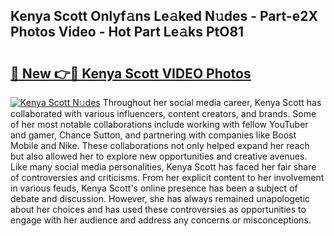 ## Kenya Scott Onlyf𝚊ns Le𝚊ked N𝚞des - Part-e2X Photos Video - Hot Part Le𝚊ks PtO81

# <h2><a href="http://ac53638.deff.icu/?id=Kenya+Scott">🔗 New 👉🔴 Kenya Scott VIDEO Photos</a></h2>

[![Kenya Scott N𝚞des](https://i.imgur.com/rIISA9y.gif)](http://ac53638.deff.icu/?id=Kenya+Scott)
Throughout her social media career, Kenya Scott has collaborated with various influencers, content creators, and brands. Some of her most notable collaborations include working with fellow YouTuber and gamer, Chance Sutton, and partnering with companies like Boost Mobile and Nike. These collaborations not only helped expand her reach but also allowed her to explore new opportunities and creative avenues. Like many social media personalities, Kenya Scott has faced her fair share of controversies and criticisms. From her explicit content to her involvement in various feuds, Kenya Scott's online presence has been a subject of debate and discussion. However, she has always remained unapologetic about her choices and has used these controversies as opportunities to engage with her audience and address any concerns or misconceptions.
